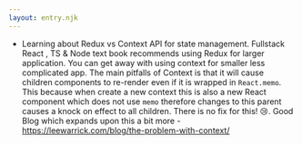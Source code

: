 ```yaml
---
layout: entry.njk
---
```


- Learning about Redux vs Context API for state management. Fullstack React , TS & Node text book recommends using Redux for larger application. You can get away with using context for smaller less complicated app. The main pitfalls of Context is that it will cause children components to re-render even if it is wrapped in `React.memo`. This because when create a new context this is also a new React component which does not use `memo` therefore changes to this parent causes a knock on effect to all children. There is no fix for this! 😢. Good Blog which expands upon this a bit more - https://leewarrick.com/blog/the-problem-with-context/

